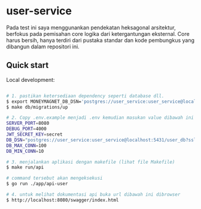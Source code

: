 # user-service
Pada test ini saya menggunankan pendekatan heksagonal arsitektur, berfokus pada pemisahan core logika dari ketergantungan eksternal. Core harus bersih, hanya terdiri dari pustaka standar dan kode pembungkus yang dibangun dalam repositori ini.

## Quick start

Local development:  

```sh

# 1. pastikan ketersediaan dependency seperti database dll.
$ export MONEYMAGNET_DB_DSN='postgres://user_service:user_service@localhost:5431/user_db?sslmode=disable'
$ make db/migrations/up

# 2. Copy .env.example menjadi .env kemudian masukan value dibawah ini
SERVER_PORT=8080
DEBUG_PORT=4000
JWT_SECRET_KEY=secret
DB_DSN="postgres://user_service:user_service@localhost:5431/user_db?sslmode=disable"
DB_MAX_CONN=100
DB_MIN_CONN=10

# 3. menjalankan aplikasi dengan makefile (lihat file Makefile)
$ make run/api

# command tersebut akan mengeksekusi
$ go run ./app/api-user

# 4. untuk melihat dokumentasi api buka url dibawah ini dibrowser
$ http://localhost:8080/swagger/index.html

```  
